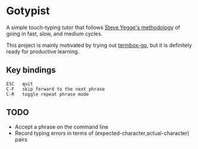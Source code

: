 # Gotypist

A simple touch-typing tutor that follows [Steve Yegge's methodology](http://steve-yegge.blogspot.com/2008/09/programmings-dirtiest-little-secret.html) of going in fast, slow, and medium cycles.

This project is mainly motivated by trying out [termbox-go](https://github.com/nsf/termbox-go), but it is definitely ready for productive learning.

## Key bindings

    ESC   quit
    C-F   skip forward to the next phrase
    C-R   toggle repeat phrase mode

## TODO

 * Accept a phrase on the command line
 * Record typing errors in terms of (expected-character,actual-character) pairs
